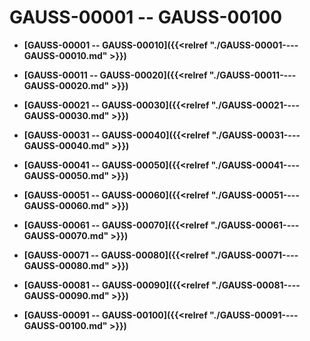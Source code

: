 # GAUSS-00001 -- GAUSS-00100<a name="ZH-CN_TOPIC_0302073112"></a>

-   **[GAUSS-00001 -- GAUSS-00010]({{<relref "./GAUSS-00001----GAUSS-00010.md" >}})**

-   **[GAUSS-00011 -- GAUSS-00020]({{<relref "./GAUSS-00011----GAUSS-00020.md" >}})**

-   **[GAUSS-00021 -- GAUSS-00030]({{<relref "./GAUSS-00021----GAUSS-00030.md" >}})**

-   **[GAUSS-00031 -- GAUSS-00040]({{<relref "./GAUSS-00031----GAUSS-00040.md" >}})**

-   **[GAUSS-00041 -- GAUSS-00050]({{<relref "./GAUSS-00041----GAUSS-00050.md" >}})**

-   **[GAUSS-00051 -- GAUSS-00060]({{<relref "./GAUSS-00051----GAUSS-00060.md" >}})**

-   **[GAUSS-00061 -- GAUSS-00070]({{<relref "./GAUSS-00061----GAUSS-00070.md" >}})**

-   **[GAUSS-00071 -- GAUSS-00080]({{<relref "./GAUSS-00071----GAUSS-00080.md" >}})**

-   **[GAUSS-00081 -- GAUSS-00090]({{<relref "./GAUSS-00081----GAUSS-00090.md" >}})**

-   **[GAUSS-00091 -- GAUSS-00100]({{<relref "./GAUSS-00091----GAUSS-00100.md" >}})**
